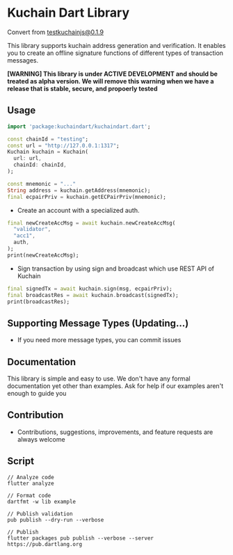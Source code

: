 # Kuchain Dart Library 

Convert from [testkuchainjs@0.1.9](https://www.npmjs.com/package/testkuchainjs)

This library supports kuchain address generation and verification. It enables you to create an offline signature functions of different types of transaction messages. 

**[WARNING] This library is under ACTIVE DEVELOPMENT and should be treated as alpha version. We will remove this warning when we have a release that is stable, secure, and propoerly tested** 

## Usage

```dart
import 'package:kuchaindart/kuchaindart.dart';

const chainId = "testing";
const url = "http://127.0.0.1:1317";
Kuchain kuchain = Kuchain(
  url: url,
  chainId: chainId,
);

const mnemonic = "..."
String address = kuchain.getAddress(mnemonic);
final ecpairPriv = kuchain.getECPairPriv(mnemonic);
```

- Create an account with a specialized auth.

```dart
final newCreateAccMsg = await kuchain.newCreateAccMsg(
  "validator",
  "acc1",
  auth,
);
print(newCreateAccMsg);
```

- Sign transaction by using sign and broadcast which use REST API of Kuchain

```dart
final signedTx = await kuchain.sign(msg, ecpairPriv);
final broadcastRes = await kuchain.broadcast(signedTx);
print(broadcastRes);
```

## Supporting Message Types (Updating...)
- If you need more message types, you can commit issues

## Documentation

This library is simple and easy to use. We don't have any formal documentation yet other than examples. Ask for help if our examples aren't enough to guide you

## Contribution

- Contributions, suggestions, improvements, and feature requests are always welcome

## Script
```
// Analyze code
flutter analyze

// Format code
dartfmt -w lib example

// Publish validation
pub publish --dry-run --verbose

// Publish
flutter packages pub publish --verbose --server https://pub.dartlang.org
```